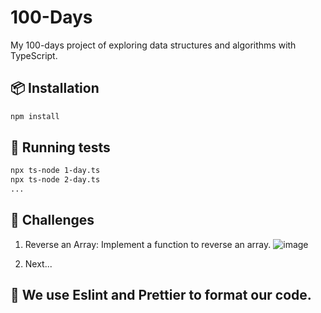 # 100-Days

My 100-days project of exploring data structures and algorithms with TypeScript.

## 📦 Installation

```bash
npm install
```

## 🧰 Running tests

```bash
npx ts-node 1-day.ts
npx ts-node 2-day.ts
...
```

## 🚀 Challenges

1. Reverse an Array: Implement a function to reverse an array.
   ![image](https://img001.prntscr.com/file/img001/mj5aRTLyQyq9nu4mlJwTZg.png)

2. Next...

## 💅 We use Eslint and Prettier to format our code.
